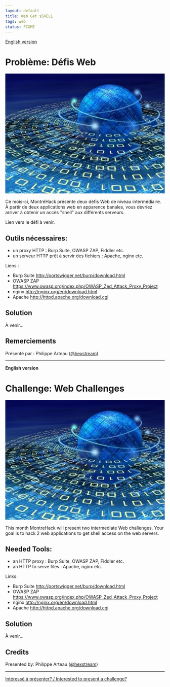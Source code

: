 ```yaml
---
layout: default
title: Web Get $SHELL
tags: web
status: FIXME
---
```


[English version](#english)

# Problème: Défis Web

![the web](/images/Web.jpg)

Ce mois-ci, MontréHack présente deux défis Web de niveau intermédiaire. À partir de deux applications web en apparence banales, vous devriez arriver à obtenir un accès "shell" aux différents serveurs.

Lien vers le défi à venir.

## Outils nécessaires:

* un proxy HTTP : Burp Suite, OWASP ZAP, Fiddler etc.
* un serveur HTTP prêt à servir des fichiers : Apache, nginx etc. 

Liens :

* Burp Suite http://portswigger.net/burp/download.html
* OWASP ZAP https://www.owasp.org/index.php/OWASP_Zed_Attack_Proxy_Project
* nginx http://nginx.org/en/download.html
* Apache http://httpd.apache.org/download.cgi

## Solution

À venir...

## Remerciements

Présenté par : Philippe Arteau ([@hexstream](https://twitter.com/h3xstream))

<hr/>

<a id="english"></a>
**English version**

# Challenge: Web Challenges

![the web](/images/Web.jpg)

This month MontreHack will present two intermediate Web challenges. Your goal is to hack 2 web applications to get shell access on the web servers. 

## Needed Tools:

* an HTTP proxy : Burp Suite, OWASP ZAP, Fiddler etc.
* an HTTP to serve files : Apache, nginx etc. 

Links:

* Burp Suite http://portswigger.net/burp/download.html
* OWASP ZAP https://www.owasp.org/index.php/OWASP_Zed_Attack_Proxy_Project
* nginx http://nginx.org/en/download.html
* Apache http://httpd.apache.org/download.cgi

## Solution

À venir...

## Credits

Presented by: Philippe Arteau ([@hexstream](https://twitter.com/h3xstream))

<hr/>

[Intéressé à présenter? / Interested to present a challenge?](https://github.com/montrehack/montrehack.github.com/wiki/Present-at-Montrehack)
